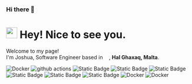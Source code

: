 ### Hi there 👋

<!--
**josh3rill/josh3rill** is a ✨ _special_ ✨ repository because its `README.md` (this file) appears on your GitHub profile.

Here are some ideas to get you started:

- 🔭 I’m currently working on ...
- 🌱 I’m currently learning ...
- 👯 I’m looking to collaborate on ...
- 🤔 I’m looking for help with ...
- 💬 Ask me about ...
- 📫 How to reach me: ...
- 😄 Pronouns: ...
- ⚡ Fun fact: ...
-->
<h1><img src="https://emojis.slackmojis.com/emojis/images/1531849430/4246/blob-sunglasses.gif?1531849430" width="30"/> Hey! Nice to see you.</h1>


<p>Welcome to my page! </br> I'm Joshua, Software Engineer based in <img src="https://cdn-icons-png.flaticon.com/512/555/555667.png" width="13"/>,   <b>Hal Ghaxaq, Malta</b>. </p>

<p>
 
  <img alt="Docker" src="https://img.shields.io/badge/-Docker-46a2f1?style=flat-square&logo=docker&logoColor=white" />
  <img alt="github actions" src="https://img.shields.io/badge/-Github_Actions-2088FF?style=flat-square&logo=github-actions&logoColor=white" />
  <img alt="Static Badge" src="https://img.shields.io/badge/laravel-blue&logo=laravel">
  <img alt="Static Badge" src="https://img.shields.io/badge/php-blue&logo=php">
  <img alt="Static Badge" src="https://img.shields.io/badge/Kubernete-blue&logo=kubernetes">
  <img alt="Static Badge" src="https://img.shields.io/badge/Flutter-blue&logo=flutter">
  <img alt="Static Badge" src="https://img.shields.io/badge/AWS-blue&logo=aws">
  <img alt="Static Badge" src="https://img.shields.io/badge/Vue_Js-blue&logo=vuejs">
  <img alt="Docker" src="https://img.shields.io/badge/-Javascript-46a2f1?style=flat-square&logo=javascript&logoColor=white" />
  <img alt="Docker" src="https://img.shields.io/badge/-backend-46a2f1?style=flat-square&logo=backend&logoColor=white" />



    
</p>


